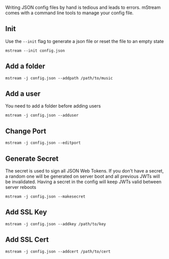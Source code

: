 Writing JSON config files by hand is tedious and leads to errors.  mStream comes with a command line tools to manage your config file.  

## Init

Use the `--init` flag to generate a json file or reset the file to an empty state

```
mstream --init config.json
```

## Add a folder

```
mstream -j config.json --addpath /path/to/music
```

## Add a user

You need to add a folder before adding users

```
mstream -j config.json --adduser
```

## Change Port

```
mstream -j config.json --editport
```

## Generate Secret

The secret is used to sign all JSON Web Tokens. If you don't have a secret, a random one will be generated on server boot and all previous JWTs will be invalidated.  Having a secret in the config will keep JWTs valid between server reboots

```
mstream -j config.json --makesecret
```

## Add SSL Key

```
mstream -j config.json --addkey /path/to/key
```

## Add SSL Cert

```
mstream -j config.json --addcert /path/to/cert
```